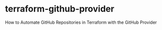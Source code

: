# terraform-github-provider
How to Automate GitHub Repositories in Terraform with the GitHub Provider
